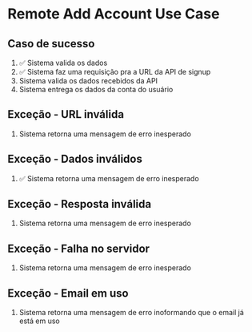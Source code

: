# Remote Add Account Use Case

## Caso de sucesso
1. ✅ Sistema valida os dados
2. ✅ Sistema faz uma requisição pra a URL da API de signup
3. Sistema valida os dados recebidos da API
4. Sistema entrega os dados da conta do usuário

## Exceção - URL inválida
1. Sistema retorna uma mensagem de erro inesperado

## Exceção - Dados inválidos
1. ✅ Sistema retorna uma mensagem de erro inesperado

## Exceção - Resposta inválida
1. Sistema retorna uma mensagem de erro inesperado

## Exceção - Falha no servidor
1. Sistema retorna uma mensagem de erro inesperado

## Exceção - Email em uso
1. Sistema retorna uma mensagem de erro inoformando que o email já está em uso

